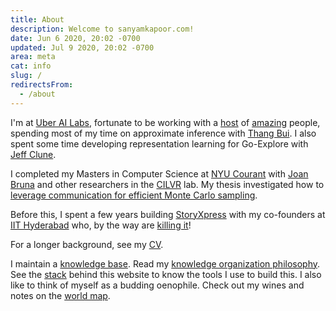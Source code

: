 ```yaml
---
title: About
description: Welcome to sanyamkapoor.com!
date: Jun 6 2020, 20:02 -0700
updated: Jul 9 2020, 20:02 -0700
area: meta
cat: info
slug: /
redirectsFrom:
  - /about
---
```


I'm at [Uber AI Labs](https://www.uber.com/us/en/uberai/), fortunate to be working
with a [host](http://karaletsos.com) of [amazing](https://people.orie.cornell.edu/mup3/)
people, spending most of my time on approximate inference with [Thang Bui](https://thangbui.github.io). I also spent some time developing representation learning for Go-Explore with [Jeff Clune](http://jeffclune.com/).

I completed my Masters in Computer Science at [NYU Courant](https://cs.nyu.edu)
with [Joan Bruna](https://cims.nyu.edu/~bruna/) and other researchers in the
[CILVR](https://wp.nyu.edu/cilvr/) lab. My thesis investigated how to [leverage
communication for efficient Monte Carlo sampling](https://u.perhapsbay.es/msthesis).

Before this, I spent a few years building [StoryXpress](https://storyxpress.co/)
with my co-founders at [IIT Hyderabad](https://www.iith.ac.in/) who, by the way are [killing it](https://www.forbes.com/profile/storyxpress/?list=30under30-asia-media-marketing-advertising#22c9b8ad1f85)!

For a longer background, see my [CV](https://u.perhapsbay.es/cv).

I maintain a [knowledge base](/kb). Read my [knowledge organization philosophy](/kb/knowledge-base-organization-philosophy).
See the [stack](/kb/the-stack) behind this website to know the tools I use to build
this. I also like to think of myself as a budding oenophile. Check out my wines and
notes on the [world map](https://wine.sanyamkapoor.com).
